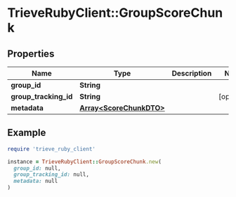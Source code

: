 # TrieveRubyClient::GroupScoreChunk

## Properties

| Name | Type | Description | Notes |
| ---- | ---- | ----------- | ----- |
| **group_id** | **String** |  |  |
| **group_tracking_id** | **String** |  | [optional] |
| **metadata** | [**Array&lt;ScoreChunkDTO&gt;**](ScoreChunkDTO.md) |  |  |

## Example

```ruby
require 'trieve_ruby_client'

instance = TrieveRubyClient::GroupScoreChunk.new(
  group_id: null,
  group_tracking_id: null,
  metadata: null
)
```

